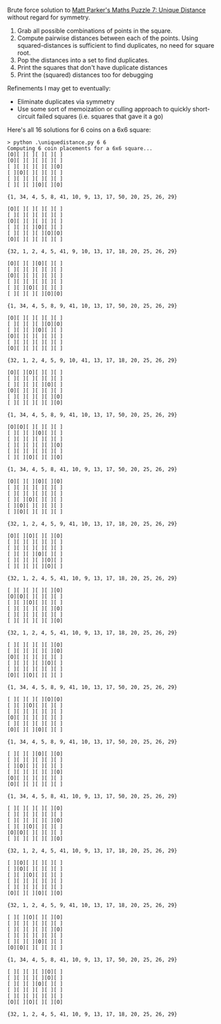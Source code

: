 
Brute force solution to [Matt Parker's Maths Puzzle 7: Unique Distance](https://think-maths.co.uk/uniquedistance) without regard for symmetry.

1. Grab all possible combinations of points in the square.
2. Compute pairwise distances between each of the points. Using squared-distances is sufficient to find duplicates, no need for square root.
3. Pop the distances into a set to find duplicates.
4. Print the squares that don't have duplicate distances
5. Print the (squared) distances too for debugging

Refinements I may get to eventually:
- Eliminate duplicates via symmetry
- Use some sort of memoization or culling approach to quickly short-circuit failed squares (i.e. squares that gave it a go)

Here's all 16 solutions for 6 coins on a 6x6 square:
```
> python .\uniquedistance.py 6 6
Computing 6 coin placements for a 6x6 square...
[O][ ][ ][ ][ ][ ]
[O][ ][ ][ ][ ][ ]
[ ][ ][ ][ ][ ][O]
[ ][O][ ][ ][ ][ ]
[ ][ ][ ][ ][ ][ ]
[ ][ ][ ][O][ ][O]

{1, 34, 4, 5, 8, 41, 10, 9, 13, 17, 50, 20, 25, 26, 29}

[O][ ][ ][ ][ ][ ]
[ ][ ][ ][ ][ ][ ]
[O][ ][ ][ ][ ][ ]
[ ][ ][ ][O][ ][ ]
[ ][ ][ ][ ][O][O]
[O][ ][ ][ ][ ][ ]

{32, 1, 2, 4, 5, 41, 9, 10, 13, 17, 18, 20, 25, 26, 29}

[O][ ][ ][O][ ][ ]
[ ][ ][ ][ ][ ][ ]
[O][ ][ ][ ][ ][ ]
[ ][ ][ ][ ][ ][ ]
[ ][ ][O][ ][ ][ ]
[ ][ ][ ][ ][O][O]

{1, 34, 4, 5, 8, 9, 41, 10, 13, 17, 50, 20, 25, 26, 29}

[O][ ][ ][ ][ ][ ]
[ ][ ][ ][ ][O][O]
[ ][ ][ ][O][ ][ ]
[O][ ][ ][ ][ ][ ]
[ ][ ][ ][ ][ ][ ]
[O][ ][ ][ ][ ][ ]

{32, 1, 2, 4, 5, 9, 10, 41, 13, 17, 18, 20, 25, 26, 29}

[O][ ][O][ ][ ][ ]
[ ][ ][ ][ ][ ][ ]
[ ][ ][ ][ ][O][ ]
[O][ ][ ][ ][ ][ ]
[ ][ ][ ][ ][ ][O]
[ ][ ][ ][ ][ ][O]

{1, 34, 4, 5, 8, 9, 41, 10, 13, 17, 50, 20, 25, 26, 29}

[O][O][ ][ ][ ][ ]
[ ][ ][ ][O][ ][ ]
[ ][ ][ ][ ][ ][ ]
[ ][ ][ ][ ][ ][O]
[ ][ ][ ][ ][ ][ ]
[ ][ ][O][ ][ ][O]

{1, 34, 4, 5, 8, 41, 10, 9, 13, 17, 50, 20, 25, 26, 29}

[O][ ][ ][O][ ][O]
[ ][ ][ ][ ][ ][ ]
[ ][ ][ ][ ][ ][ ]
[ ][ ][O][ ][ ][ ]
[ ][O][ ][ ][ ][ ]
[ ][O][ ][ ][ ][ ]

{32, 1, 2, 4, 5, 9, 41, 10, 13, 17, 18, 20, 25, 26, 29}

[O][ ][O][ ][ ][O]
[ ][ ][ ][ ][ ][ ]
[ ][ ][ ][ ][ ][ ]
[ ][ ][ ][O][ ][ ]
[ ][ ][ ][ ][O][ ]
[ ][ ][ ][ ][O][ ]

{32, 1, 2, 4, 5, 41, 10, 9, 13, 17, 18, 20, 25, 26, 29}

[ ][ ][ ][ ][ ][O]
[O][O][ ][ ][ ][ ]
[ ][ ][O][ ][ ][ ]
[ ][ ][ ][ ][ ][O]
[ ][ ][ ][ ][ ][ ]
[ ][ ][ ][ ][ ][O]

{32, 1, 2, 4, 5, 41, 10, 9, 13, 17, 18, 20, 25, 26, 29}

[ ][ ][ ][ ][ ][O]
[ ][ ][ ][ ][ ][O]
[O][ ][ ][ ][ ][ ]
[ ][ ][ ][ ][O][ ]
[ ][ ][ ][ ][ ][ ]
[O][ ][O][ ][ ][ ]

{1, 34, 4, 5, 8, 9, 41, 10, 13, 17, 50, 20, 25, 26, 29}

[ ][ ][ ][ ][O][O]
[ ][ ][O][ ][ ][ ]
[ ][ ][ ][ ][ ][ ]
[O][ ][ ][ ][ ][ ]
[ ][ ][ ][ ][ ][ ]
[O][ ][ ][O][ ][ ]

{1, 34, 4, 5, 8, 9, 41, 10, 13, 17, 50, 20, 25, 26, 29}

[ ][ ][ ][O][ ][O]
[ ][ ][ ][ ][ ][ ]
[ ][O][ ][ ][ ][ ]
[ ][ ][ ][ ][ ][O]
[O][ ][ ][ ][ ][ ]
[O][ ][ ][ ][ ][ ]

{1, 34, 4, 5, 8, 41, 10, 9, 13, 17, 50, 20, 25, 26, 29}

[ ][ ][ ][ ][ ][O]
[ ][ ][ ][ ][ ][ ]
[ ][ ][ ][ ][ ][O]
[ ][ ][O][ ][ ][ ]
[O][O][ ][ ][ ][ ]
[ ][ ][ ][ ][ ][O]

{32, 1, 2, 4, 5, 41, 10, 9, 13, 17, 18, 20, 25, 26, 29}

[ ][O][ ][ ][ ][ ]
[ ][O][ ][ ][ ][ ]
[ ][ ][O][ ][ ][ ]
[ ][ ][ ][ ][ ][ ]
[ ][ ][ ][ ][ ][ ]
[O][ ][ ][O][ ][O]

{32, 1, 2, 4, 5, 9, 41, 10, 13, 17, 18, 20, 25, 26, 29}

[ ][ ][O][ ][ ][O]
[ ][ ][ ][ ][ ][ ]
[ ][ ][ ][ ][ ][O]
[ ][ ][ ][ ][ ][ ]
[ ][ ][ ][O][ ][ ]
[O][O][ ][ ][ ][ ]

{1, 34, 4, 5, 8, 41, 10, 9, 13, 17, 50, 20, 25, 26, 29}

[ ][ ][ ][ ][O][ ]
[ ][ ][ ][ ][O][ ]
[ ][ ][ ][O][ ][ ]
[ ][ ][ ][ ][ ][ ]
[ ][ ][ ][ ][ ][ ]
[O][ ][O][ ][ ][O]

{32, 1, 2, 4, 5, 41, 10, 9, 13, 17, 18, 20, 25, 26, 29}
```
